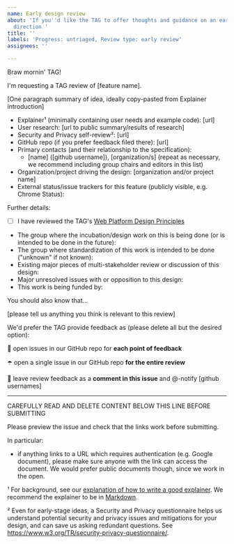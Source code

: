 ```yaml
---
name: Early design review
about: 'If you''d like the TAG to offer thoughts and guidance on an early-stage design
  direction '
title: ''
labels: 'Progress: untriaged, Review type: early review'
assignees: ''

---
```


Braw mornin' TAG!

I'm requesting a TAG review of [feature name].

[One paragraph summary of idea, ideally copy-pasted from Explainer introduction]

  - Explainer¹ (minimally containing user needs and example code): [url]
  - User research: [url to public summary/results of research]
  - Security and Privacy self-review²: [url]
  - GitHub repo (if you prefer feedback filed there): [url]
  - Primary contacts (and their relationship to the specification):
      - [name] ([github username]), [organization/s] (repeat as necessary, we recommend including group chairs and editors in this list)
  - Organization/project driving the design: [organization and/or project name]
  - External status/issue trackers for this feature (publicly visible, e.g. Chrome Status):

Further details:

  - [ ] I have reviewed the TAG's [Web Platform Design Principles](https://www.w3.org/TR/design-principles/)
  - The group where the incubation/design work on this is being done (or is intended to be done in the future):
  - The group where standardization of this work is intended to be done ("unknown" if not known):
  - Existing major pieces of multi-stakeholder review or discussion of this design:
  - Major unresolved issues with or opposition to this design:
  - This work is being funded by:

You should also know that...

[please tell us anything you think is relevant to this review]

We'd prefer the TAG provide feedback as (please delete all but the desired option):

  🐛 open issues in our GitHub repo for **each point of feedback**

  ☂️ open a single issue in our GitHub repo **for the entire review**

  💬 leave review feedback as a **comment in this issue** and @-notify [github usernames]

------------------------------------------------------------------------------------
CAREFULLY READ AND DELETE CONTENT BELOW THIS LINE BEFORE SUBMITTING

Please preview the issue and check that the links work before submitting.

In particular:
* if anything links to a URL which requires authentication (e.g. Google document), please make sure anyone with the link can access the document. We would prefer public documents though, since we work in the open.

¹ For background, see our [explanation of how to write a good explainer](https://tag.w3.org/explainers/). We recommend the explainer to be in [Markdown](https://github.github.com/gfm/).

² Even for early-stage ideas, a Security and Privacy questionnaire helps us understand potential security and privacy issues and mitigations for your design, and can save us asking redundant questions. See https://www.w3.org/TR/security-privacy-questionnaire/.
